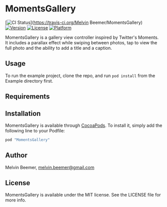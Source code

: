 # MomentsGallery

[![CI Status](http://img.shields.io/travis/fortyfox/MomentsGallery.svg?style=flat)](https://travis-ci.org/Melvin Beemer/MomentsGallery)
[![Version](https://img.shields.io/cocoapods/v/MomentsGallery.svg?style=flat)](http://cocoapods.org/pods/MomentsGallery)
[![License](https://img.shields.io/cocoapods/l/MomentsGallery.svg?style=flat)](http://cocoapods.org/pods/MomentsGallery)
[![Platform](https://img.shields.io/cocoapods/p/MomentsGallery.svg?style=flat)](http://cocoapods.org/pods/MomentsGallery)

MomentsGallery is a gallery view controller inspired by Twitter's Moments. It includes a parallax effect while swiping between photos, tap to view the full photo and the ability to add a title and a caption.

## Usage

To run the example project, clone the repo, and run `pod install` from the Example directory first.

## Requirements

## Installation

MomentsGallery is available through [CocoaPods](http://cocoapods.org). To install
it, simply add the following line to your Podfile:

```ruby
pod "MomentsGallery"
```

## Author

Melvin Beemer, melvin.beemer@gmail.com

## License

MomentsGallery is available under the MIT license. See the LICENSE file for more info.
